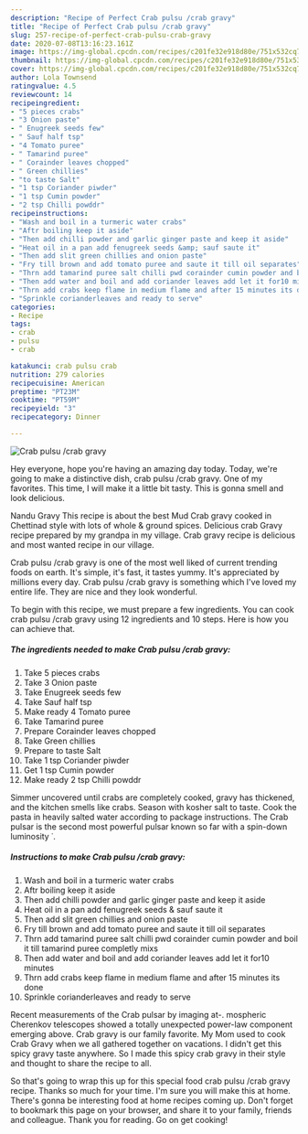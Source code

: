 ```yaml
---
description: "Recipe of Perfect Crab pulsu /crab gravy"
title: "Recipe of Perfect Crab pulsu /crab gravy"
slug: 257-recipe-of-perfect-crab-pulsu-crab-gravy
date: 2020-07-08T13:16:23.161Z
image: https://img-global.cpcdn.com/recipes/c201fe32e918d80e/751x532cq70/crab-pulsu-crab-gravy-recipe-main-photo.jpg
thumbnail: https://img-global.cpcdn.com/recipes/c201fe32e918d80e/751x532cq70/crab-pulsu-crab-gravy-recipe-main-photo.jpg
cover: https://img-global.cpcdn.com/recipes/c201fe32e918d80e/751x532cq70/crab-pulsu-crab-gravy-recipe-main-photo.jpg
author: Lola Townsend
ratingvalue: 4.5
reviewcount: 14
recipeingredient:
- "5 pieces crabs"
- "3 Onion paste"
- " Enugreek seeds few"
- " Sauf half tsp"
- "4 Tomato puree"
- " Tamarind puree"
- " Corainder leaves chopped"
- " Green chillies"
- "to taste Salt"
- "1 tsp Coriander piwder"
- "1 tsp Cumin powder"
- "2 tsp Chilli powddr"
recipeinstructions:
- "Wash and boil in a turmeric water crabs"
- "Aftr boiling keep it aside"
- "Then add chilli powder and garlic ginger paste and keep it aside"
- "Heat oil in a pan add fenugreek seeds &amp; sauf saute it"
- "Then add slit green chillies and onion paste"
- "Fry till brown and add tomato puree and saute it till oil separates"
- "Thrn add tamarind puree salt chilli pwd corainder cumin powder and boil it till tamarind puree completly mixs"
- "Then add water and boil and add coriander leaves add let it for10 minutes"
- "Thrn add crabs keep flame in medium flame and after 15 minutes its done"
- "Sprinkle corianderleaves and ready to serve"
categories:
- Recipe
tags:
- crab
- pulsu
- crab

katakunci: crab pulsu crab 
nutrition: 279 calories
recipecuisine: American
preptime: "PT23M"
cooktime: "PT59M"
recipeyield: "3"
recipecategory: Dinner

---
```



![Crab pulsu /crab gravy](https://img-global.cpcdn.com/recipes/c201fe32e918d80e/751x532cq70/crab-pulsu-crab-gravy-recipe-main-photo.jpg)

Hey everyone, hope you're having an amazing day today. Today, we're going to make a distinctive dish, crab pulsu /crab gravy. One of my favorites. This time, I will make it a little bit tasty. This is gonna smell and look delicious.

Nandu Gravy This recipe is about the best Mud Crab gravy cooked in Chettinad style with lots of whole &amp; ground spices. Delicious crab Gravy recipe prepared by my grandpa in my village. Crab gravy recipe is delicious and most wanted recipe in our village.

Crab pulsu /crab gravy is one of the most well liked of current trending foods on earth. It's simple, it's fast, it tastes yummy. It's appreciated by millions every day. Crab pulsu /crab gravy is something which I've loved my entire life. They are nice and they look wonderful.


To begin with this recipe, we must prepare a few ingredients. You can cook crab pulsu /crab gravy using 12 ingredients and 10 steps. Here is how you can achieve that.

<!--inarticleads1-->

##### The ingredients needed to make Crab pulsu /crab gravy:

1. Take 5 pieces crabs
1. Take 3 Onion paste
1. Take  Enugreek seeds few
1. Take  Sauf half tsp
1. Make ready 4 Tomato puree
1. Take  Tamarind puree
1. Prepare  Corainder leaves chopped
1. Take  Green chillies
1. Prepare to taste Salt
1. Take 1 tsp Coriander piwder
1. Get 1 tsp Cumin powder
1. Make ready 2 tsp Chilli powddr


Simmer uncovered until crabs are completely cooked, gravy has thickened, and the kitchen smells like crabs. Season with kosher salt to taste. Cook the pasta in heavily salted water according to package instructions. The Crab pulsar is the second most powerful pulsar known so far with a spin-down luminosity ˙. 

<!--inarticleads2-->

##### Instructions to make Crab pulsu /crab gravy:

1. Wash and boil in a turmeric water crabs
1. Aftr boiling keep it aside
1. Then add chilli powder and garlic ginger paste and keep it aside
1. Heat oil in a pan add fenugreek seeds &amp; sauf saute it
1. Then add slit green chillies and onion paste
1. Fry till brown and add tomato puree and saute it till oil separates
1. Thrn add tamarind puree salt chilli pwd corainder cumin powder and boil it till tamarind puree completly mixs
1. Then add water and boil and add coriander leaves add let it for10 minutes
1. Thrn add crabs keep flame in medium flame and after 15 minutes its done
1. Sprinkle corianderleaves and ready to serve


Recent measurements of the Crab pulsar by imaging at-. mospheric Cherenkov telescopes showed a totally unexpected power-law component emerging above. Crab gravy is our family favorite. My Mom used to cook Crab Gravy when we all gathered together on vacations. I didn&#39;t get this spicy gravy taste anywhere. So I made this spicy crab gravy in their style and thought to share the recipe to all. 

So that's going to wrap this up for this special food crab pulsu /crab gravy recipe. Thanks so much for your time. I'm sure you will make this at home. There's gonna be interesting food at home recipes coming up. Don't forget to bookmark this page on your browser, and share it to your family, friends and colleague. Thank you for reading. Go on get cooking!
